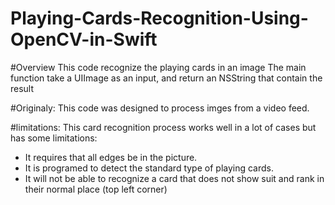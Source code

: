 # Playing-Cards-Recognition-Using-OpenCV-in-Swift

#Overview
This code recognize the playing cards in an image
The main function take a UIImage as an input, and return an NSString that contain the result

#Originaly: 
This code was designed to process imges from a video feed. 

#limitations:
This card recognition process works well in a lot of cases but has some limitations:
- It  requires that all edges be in the picture. 
- It is programed to detect the standard type of playing cards. 
- It will not be able to recognize a card that does not show suit and rank in their normal place (top left corner)
